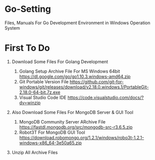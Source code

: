 # Go-Setting
Files, Manuals For Go Development Environment in Windows Operation System

# First To Do
1. Download Some Files For Golang Development
   1) Golang Setup Archive File For MS Windows 64bit
       https://dl.google.com/go/go1.10.3.windows-amd64.zip
   2) Git Portable Version File
       https://github.com/git-for-windows/git/releases/download/v2.18.0.windows.1/PortableGit-2.18.0-64-bit.7z.exe
   3) Visual Studio Code IDE
       https://code.visualstudio.com/docs/?dv=winzip

2. Also Download Some Files For MongoDB Server & GUI Tool
   1) MongoDB Community Server ARchive File
       https://fastdl.mongodb.org/src/mongodb-src-r3.6.5.zip
   2) Robot3T For MongoDB GUI Tool
       https://download.robomongo.org/1.2.1/windows/robo3t-1.2.1-windows-x86_64-3e50a65.zip

3. Unzip All Archive Files
